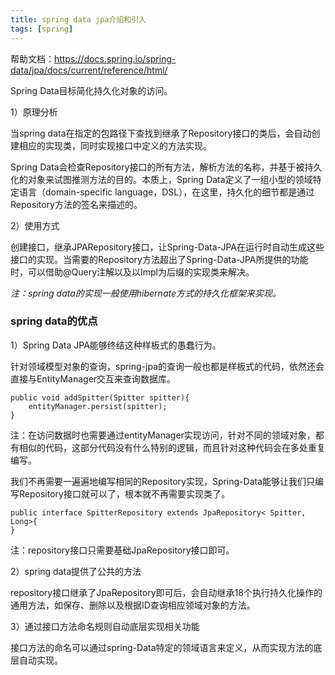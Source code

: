 ```yaml
---
title: spring data jpa介绍和引入
tags: [spring]
---
```


帮助文档：https://docs.spring.io/spring-data/jpa/docs/current/reference/html/

Spring Data目标简化持久化对象的访问。

1）原理分析

当spring data在指定的包路径下查找到继承了Repository接口的类后，会自动创建相应的实现类，同时实现接口中定义的方法实现。

Spring Data会检查Repository接口的所有方法，解析方法的名称，并基于被持久化的对象来试图推测方法的目的。本质上，Spring Data定义了一组小型的领域特定语言（domain-specific language，DSL），在这里，持久化的细节都是通过Repository方法的签名来描述的。

2）使用方式

创建接口，继承JPARepository接口，让Spring-Data-JPA在运行时自动生成这些接口的实现。当需要的Repository方法超出了Spring-Data-JPA所提供的功能时，可以借助@Query注解以及以Impl为后缀的实现类来解决。

*注：spring data的实现一般使用hibernate方式的持久化框架来实现。*

### spring data的优点

1）Spring Data JPA能够终结这种样板式的愚蠢行为。

针对领域模型对象的查询，spring-jpa的查询一般也都是样板式的代码，依然还会直接与EntityManager交互来查询数据库。

```
public void addSpitter(Spitter spitter){ 
    entityManager.persist(spitter); 
}
```

注：在访问数据时也需要通过entityManager实现访问，针对不同的领域对象，都有相似的代码，这部分代码没有什么特别的逻辑，而且针对这种代码会在多处重复编写。

我们不再需要一遍遍地编写相同的Repository实现，Spring-Data能够让我们只编写Repository接口就可以了，根本就不再需要实现类了。

```
public interface SpitterRepository extends JpaRepository< Spitter, Long>{
}
```

注：repository接口只需要基础JpaRepository接口即可。

2）spring data提供了公共的方法

repository接口继承了JpaRepository即可后，会自动继承18个执行持久化操作的通用方法，如保存、删除以及根据ID查询相应领域对象的方法。

3）通过接口方法命名规则自动底层实现相关功能

接口方法的命名可以通过spring-Data特定的领域语言来定义，从而实现方法的底层自动实现。


